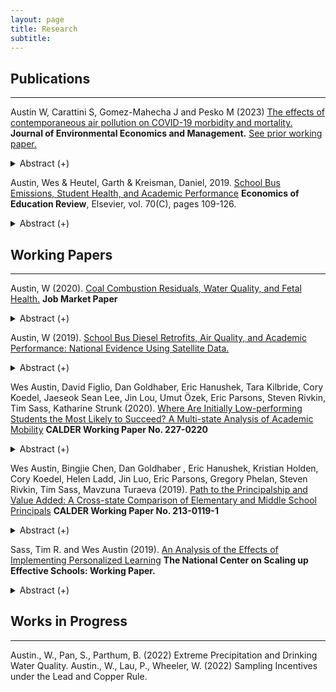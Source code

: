 ```yaml
---
layout: page
title: Research
subtitle: 
---
```


## Publications
----


Austin W, Carattini S, Gomez-Mahecha J and Pesko M (2023) [The effects of contemporaneous air pollution on COVID-19 morbidity and mortality.](https://www.sciencedirect.com/science/article/pii/S0095069623000335) **Journal of Environmental Economics and Management.** [See prior working paper.](https://wesaustin.github.io/files/Air_Pollution_and_COVID_Mortality.pdf)

   <details><summary> Abstract (+) </summary>
   <blockquote>
   <p align="justify">
We examine the relationship between contemporaneous fine particulate matter exposure and COVID-19 morbidity and mortality using an instrumental variable approach. Harnessing daily changes in county-level wind direction, we show that arguably exogenous fluctuations in local air quality impact the incidence of confirmed COVID-19 cases and deaths. We find that a one &#956g/m&#179 increase in PM 2.5, or 15% of the average PM 2.5 concentration in a county, increases the number of same-day confirmed cases by 1.8% from the mean case incidence in a county. A one &#956g/m&#179 increase in PM 2.5 increases the same-day death rate by just over 4% from the mean. These effects tend to increase in magnitude over longer time horizons and are robust to a host of sensitivity tests. When analyzing potential mechanisms, we also demonstrate that an additional unit of PM 2.5 increases COVID-19-related hospitalizations by 0.8% and use of intensive care units by 0.5% on the same day. Using individual case records, we also show that higher PM 2.5 exposure at the time of case confirmation increases risk of later mechanical ventilation and mortality. These results suggest that air pollution plays an important role in mediating the severity of respiratory syndromes such as COVID-19.
   <br></p> </blockquote>   
   </details>

Austin, Wes & Heutel, Garth & Kreisman, Daniel, 2019. [School Bus Emissions, Student Health, and Academic Performance](https://www.sciencedirect.com/science/article/abs/pii/S0272775719301530) **Economics of Education Review**, Elsevier, vol. 70(C), pages 109-126.

   <details><summary> Abstract (+) </summary>
   <blockquote> <p align="justify"> Diesel emissions from school buses expose children to high levels of air pollution; retrofitting bus engines can substantially reduce this exposure. Using variation from 2,656 retrofits across Georgia, we estimate effects of emissions reductions on district-level health and academic achievement. We demonstrate positive effects on respiratory health, measured by a statewide test of aerobic capacity. Placebo tests on body mass index show no impact. We also find that retrofitting districts experience significant test score gains in English and smaller gains in math. Our results suggest that engine retrofits can have meaningful and cost-effective impacts on health and cognitive functioning.<br></p> </blockquote>   
   </details>


## Working Papers
----   
   
 Austin, W (2020). [Coal Combustion Residuals, Water Quality, and Fetal Health.](https://wesaustin.github.io/files/Austin_JMP.pdf) **Job Market Paper**
   
   <details><summary> Abstract (+) </summary>
   <blockquote>
   <p align="justify">
Coal ash accounts for one third of industrial water pollution in the United States. I assess the relationship between coal ash surface water discharges and three relevant outcomes: surface water quality, municipal system water quality, and fetal health indicators from a birth certificate database in North Carolina. Identification relies on geographic variation in downstream status of monitoring sites and municipal water intake locations, plant closures or conversions, and the relative quantity of coal ash released over time. I find that coal ash releases are associated with higher conductivity and pH in both downstream surface waters and municipal water supplies sourced from these waters. Water systems affected by coal ash tend to have more Safe Drinking Water Act violations for disinfectant byproducts, inorganic chemicals, and health-based violations. I quantify the costs of coal ash water pollution with respect to fetal health and home sales. Exploiting variation arising from mothers' moves, I find that a newborn potentially exposed to coal ash water pollution is 1.7 percentage points more likely to have low birthweight compared to an unexposed sibling. I conclude by estimating how a legislative act mandating drinking well testing affected home sale prices in regions around coal ash plants. After the act, sale prices of homes within 1 mile of coal ash ponds declined by 12-14%, or over $37,000.
   <br></p> </blockquote>   
   </details>



Austin, W (2019). [School Bus Diesel Retrofits, Air Quality, and Academic Performance: National Evidence Using Satellite Data.](https://wesaustin.github.io/files/Bus_Retrofits_National_102119.pdf)

   <details><summary> Abstract (+) </summary>
   <blockquote>
   <p align="justify"> 
Prior work shows that air pollution affects cognitive performance. School bus diesel emissions meaningfully contribute to this exposure for school-age children. I exploit variation in the timing and location of 17,901 school bus diesel engine retrofits or replacements across the US from 2008 to 2016 to test how these bus fleet investments affect air quality and student test scores. I use satellite-based fine particulate matter (PM 2.5) measurements from the Atmospheric Composition Analysis Group to provide the first evidence that these engine retrofits significantly improve surface-level ambient air quality, suggesting potentially large spillover benefits. Retrofitting school buses is also associated with a 0.05-0.06 standard deviation increase in standardized test scores. Moreover, each additional microgram of fine particulate matter per cubic meter is associated with a precisely-estimated decrease in English and math test scores of 0.0056 standard deviations. Finally, I calculate the benefit of these test score and air quality improvements, finding that $170 million spent in grants by the EPA led to approximately $4.75 billion in external benefits. Whether considered from a mortality and clinic cost or test score perspective, the retrofits pass a benefit-cost test. 
   <br></p> </blockquote>   
   </details> 
   
Wes Austin, David Figlio, Dan Goldhaber, Eric Hanushek, Tara Kilbride, Cory Koedel, Jaeseok Sean Lee, Jin Lou, Umut Özek, Eric Parsons, Steven Rivkin, Tim Sass, Katharine Strunk (2020). [Where Are Initially Low-performing Students the Most Likely to Succeed? A Multi-state Analysis of Academic Mobility](https://wesaustin.github.io/files/CALDER_academic_mobility.pdf) **CALDER Working Paper No. 227-0220**

   <details><summary> Abstract (+) </summary>
   <blockquote>
   <p align="justify"> An increasing emphasis on principals as key to school improvement has contributed to efforts to elevate principal effectiveness that have taken various forms across the US. The primacy of the state as the focal point of educational reform elevates the value of understanding commonalities and differences among states in characteristics of principals, the distribution of principals among schools and ultimately the policies associated with more effective school leadership, particularly for disadvantaged children. This paper describes major state policies, the distribution of elementary school principals among schools along a several dimensions, and pathways to the principalship to illustrate similarities and differences among six states in the tenure and experience distributions and how these vary by student demographic characteristics and district size. Measurement of principal effectiveness and its relationship with principal characteristics and state policies would be ideal, but complications introduced by the dynamics of principal influences and confounding effects of other factors inhibit this effort. Nonetheless, school value added to achievement provides information on differences in principal effectiveness, and we report within-school variation value added across principal regimes and the associations between value added and principal characteristics. The analysis reveals many similarities and some differences among the states, some of which are related to differences in governance structures. Perhaps the most striking differences relate to the pathways to the principalship including the fraction of principals with experiences as assistant principals and teachers.
   <br></p> </blockquote>   
   </details>


Wes Austin, Bingjie Chen, Dan Goldhaber , Eric Hanushek, Kristian Holden, Cory Koedel, Helen Ladd, Jin Luo, Eric Parsons, Gregory Phelan, Steven Rivkin, Tim Sass, Mavzuna Turaeva (2019). [Path to the Principalship and Value Added: A Cross-state Comparison of Elementary and Middle School Principals](https://caldercenter.org/publications/path-principalship-and-value-added-cross-state-comparison-elementary-and-middle-school) **CALDER Working Paper No. 213-0119-1** 

   <details><summary> Abstract (+) </summary>
   <blockquote>
   <p align="justify"> An increasing emphasis on principals as key to school improvement has contributed to efforts to elevate principal effectiveness that have taken various forms across the US. The primacy of the state as the focal point of educational reform elevates the value of understanding commonalities and differences among states in characteristics of principals, the distribution of principals among schools and ultimately the policies associated with more effective school leadership, particularly for disadvantaged children. This paper describes major state policies, the distribution of elementary school principals among schools along a several dimensions, and pathways to the principalship to illustrate similarities and differences among six states in the tenure and experience distributions and how these vary by student demographic characteristics and district size. Measurement of principal effectiveness and its relationship with principal characteristics and state policies would be ideal, but complications introduced by the dynamics of principal influences and confounding effects of other factors inhibit this effort. Nonetheless, school value added to achievement provides information on differences in principal effectiveness, and we report within-school variation value added across principal regimes and the associations between value added and principal characteristics. The analysis reveals many similarities and some differences among the states, some of which are related to differences in governance structures. Perhaps the most striking differences relate to the pathways to the principalship including the fraction of principals with experiences as assistant principals and teachers.
   <br></p> </blockquote>   
   </details>  
   
Sass, Tim R. and Wes Austin (2019). [An Analysis of the Effects of Implementing Personalized Learning](https://wesaustin.github.io/files/NCSU_PASL_early_evaluation.pdf) **The National Center on Scaling up Effective Schools: Working Paper.** 

   <details><summary> Abstract (+) </summary>
   <blockquote>
   <p align="justify"> An increasing emphasis on principals as key to school improvement has contributed to efforts to elevate principal effectiveness that have taken various forms across the US. The primacy of the state as the focal point of educational reform elevates the value of understanding commonalities and differences among states in characteristics of principals, the distribution of principals among schools and ultimately the policies associated with more effective school leadership, particularly for disadvantaged children. This paper describes major state policies, the distribution of elementary school principals among schools along a several dimensions, and pathways to the principalship to illustrate similarities and differences among six states in the tenure and experience distributions and how these vary by student demographic characteristics and district size. Measurement of principal effectiveness and its relationship with principal characteristics and state policies would be ideal, but complications introduced by the dynamics of principal influences and confounding effects of other factors inhibit this effort. Nonetheless, school value added to achievement provides information on differences in principal effectiveness, and we report within-school variation value added across principal regimes and the associations between value added and principal characteristics. The analysis reveals many similarities and some differences among the states, some of which are related to differences in governance structures. Perhaps the most striking differences relate to the pathways to the principalship including the fraction of principals with experiences as assistant principals and teachers.
   <br></p> </blockquote>   
   </details>   

## Works in Progress
----

Austin., W., Pan, S., Parthum, B. (2022) Extreme Precipitation and Drinking Water Quality.
Austin., W., Lau, P., Wheeler, W. (2022) Sampling Incentives under the Lead and Copper Rule.

